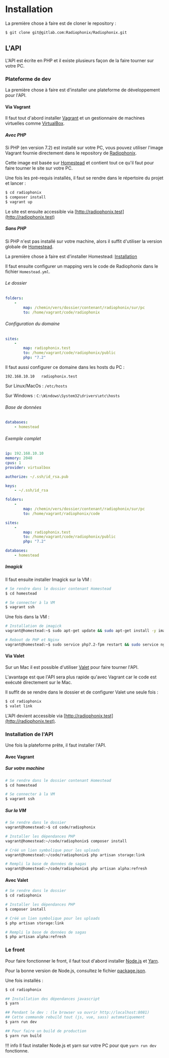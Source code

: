 # Installation

La première chose à faire est de cloner le repository :

```bash
$ git clone git@gitlab.com:Radiophonix/Radiophonix.git
```

## L'API

L'API est écrite en PHP et il existe plusieurs façon de la faire tourner sur
votre PC.

### Plateforme de dev

La première chose à faire est d'installer une plateforme de développement pour
l'API.

#### Via Vagrant

Il faut tout d'abord installer [Vagrant][vagrant] et un gestionnaire de machines
virtuelles comme [VirtualBox][virtualbox].

##### Avec PHP

Si PHP (en version 7.2) est installé sur votre PC, vous pouvez utiliser l'image
Vagrant fournie directement dans le repository de [Radiophonix][vagrantfile].

Cette image est basée sur [Homestead][homestead] et contient tout ce qu'il faut
pour faire tourner le site sur votre PC.

Une fois les pré-requis installés, il faut se rendre dans le répertoire du
projet et lancer :

```bash
$ cd radiophonix
$ composer install
$ vagrant up
```

Le site est ensuite accessible via [http://radiophonix.test](http://radiophonix.test)

##### Sans PHP

Si PHP n'est pas installé sur votre machine, alors il suffit d'utiliser la
version globale de [Homestead][homestead].

La première chose à faire est d'installer Homestead: [Installation][homestead-install]

Il faut ensuite configurer un mapping vers le code de Radiophonix dans le
fichier `Homestead.yml`.

###### Le dossier

```yaml
folders:
    -
        map: /chemin/vers/dossier/contenant/radiophonix/sur/pc
        to: /home/vagrant/code/radiophonix
```

###### Configuration du domaine

```yaml
sites:
    -
        map: radiophonix.test
        to: /home/vagrant/code/radiophonix/public
        php: "7.2"
```

Il faut aussi configurer ce domaine dans les hosts du PC :

```
192.168.10.10   radiophonix.test
```

Sur Linux/MacOs : `/etc/hosts`

Sur Windows : `C:\Windows\System32\drivers\etc\hosts`

###### Base de données

```yaml
databases:
    - homestead
```

###### Exemple complet

```yaml
ip: 192.168.10.10
memory: 2048
cpus: 1
provider: virtualbox

authorize: ~/.ssh/id_rsa.pub

keys:
    - ~/.ssh/id_rsa

folders:
    -
        map: /chemin/vers/dossier/contenant/radiophonix/sur/pc
        to: /home/vagrant/radiophonix/code

sites:
    -
        map: radiophonix.test
        to: /home/vagrant/code/radiophonix/public
        php: "7.2"

databases:
    - homestead
```

##### Imagick

Il faut ensuite installer Imagick sur la VM :

```bash
# Se rendre dans le dossier contenant Homestead
$ cd homestead

# Se connecter à la VM
$ vagrant ssh
```

Une fois dans la VM :

```bash
# Installation de imagick
vagrant@homestead:~$ sudo apt-get update && sudo apt-get install -y imagemagick php-imagick

# Reboot de PHP et Nginx
vagrant@homestead:~$ sudo service php7.2-fpm restart && sudo service nginx restart
```

#### Via Valet

Sur un Mac il est possible d'utiliser [Valet][valet] pour faire tourner l'API.

L'avantage est que l'API sera plus rapide qu'avec Vagrant car le code est
exécuté directement sur le Mac.

Il suffit de se rendre dans le dossier et de configurer Valet une seule fois :

```bash
$ cd radiophonix
$ valet link
```

L'API devient accessible via [http://radiophonix.test](http://radiophonix.test).

### Installation de l'API

Une fois la plateforme prête, il faut installer l'API.

#### Avec Vagrant

##### Sur votre machine

```bash
# Se rendre dans le dossier contenant Homestead
$ cd homestead

# Se connecter à la VM
$ vagrant ssh
```

##### Sur la VM

```bash
# Se rendre dans le dossier
vagrant@homestead:~$ cd code/radiophonix

# Installer les dépendances PHP
vagrant@homestead:~/code/radiophonix$ composer install

# Créé un lien symbolique pour les uploads
vagrant@homestead:~/code/radiophonix$ php artisan storage:link

# Rempli la base de données de sagas
vagrant@homestead:~/code/radiophonix$ php artisan alpha:refresh
```

#### Avec Valet

```bash
# Se rendre dans le dossier
$ cd radiophonix

# Installer les dépendances PHP
$ composer install

# Créé un lien symbolique pour les uploads
$ php artisan storage:link

# Rempli la base de données de sagas
$ php artisan alpha:refresh
```

### Le front

Pour faire fonctionner le front, il faut tout d'abord installer [Node.js][node]
et [Yarn][yarn].

Pour la bonne version de Node.js, consultez le fichier [package.json][package-json].

Une fois installés :

```bash
$ cd radiophonix

## Installation des dépendances javascript
$ yarn

## Pendant le dev : (le browser va ouvrir http://localhost:8081)
## Cette commande rebuild tout (js, vue, sass) automatiquement
$ yarn run dev

## Pour faire un build de production
$ yarn run build
```

!!! info
    Il faut installer Node.js et yarn sur votre PC pour que `yarn run dev`
    fonctionne.

[vagrant]: https://www.vagrantup.com
[virtualbox]: https://www.virtualbox.org
[node]: https://nodejs.org
[yarn]: https://yarnpkg.com
[homestead]: https://laravel.com/docs/5.7/homestead
[valet]: https://laravel.com/docs/5.7/valet
[homestead-install]: https://laravel.com/docs/5.7/homestead#installation-and-setup
[vagrantfile]: https://gitlab.com/Radiophonix/Radiophonix/blob/dev/Vagrantfile
[package-json]: https://gitlab.com/Radiophonix/Radiophonix/blob/dev/package.json
